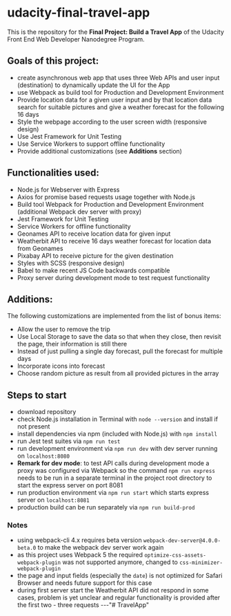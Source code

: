 # udacity-final-travel-app

This is the repository for the **Final Project: Build a Travel App** of the Udacity Front End Web Developer Nanodegree Program.

## Goals of this project:
* create asynchronous web app that uses three Web APIs and user input (destination) to dynamically update the UI for the App
* use Webpack as build tool for Production and Development Environment
* Provide location data for a given user input and by that location data search for suitable pictures and give a weather forecast for the following 16 days
* Style the webpage according to the user screen width (responsive design)
* Use Jest Framework for Unit Testing
* Use Service Workers to support offline functionality
* Provide additional customizations (see **Additions** section)

## Functionalities used:
* Node.js for Webserver with Express
* Axios for promise based requests usage together with Node.js
* Build tool Webpack for Production and Development Environment (additional Webpack dev server with proxy)
* Jest Framework for Unit Testing
* Service Workers for offline functionality
* Geonames API to receive location data for given input
* Weatherbit API to receive 16 days weather forecast for location data from Geonames
* Pixabay API to receive picture for the given destination
* Styles with SCSS (responsive design)
* Babel to make recent JS Code backwards compatible
* Proxy server during development mode to test request functionality

## Additions:
The following customizations are implemented from the list of bonus items:
* Allow the user to remove the trip
* Use Local Storage to save the data so that when they close, then revisit the page, their information is still there
* Instead of just pulling a single day forecast, pull the forecast for multiple days
* Incorporate icons into forecast
* Choose random picture as result from all provided pictures in the array

## Steps to start
* download repository
* check Node.js installation in Terminal with `node --version` and install if not present
* install dependencies via npm (included with Node.js) with `npm install`
* run Jest test suites via `npm run test`
* run development environment via `npm run dev` with dev server running on `localhost:8080`
* **Remark for dev mode**: to test API calls during development mode a proxy was configured via Webpack so the command `npm run express` needs to be run in a separate terminal in the project root directory to start the express server on port 8081
* run production environment via `npm run start` which starts express server on `localhost:8081`
* production build can be run separately via `npm run build-prod`

### Notes
* using webpack-cli 4.x requires beta version `webpack-dev-server@4.0.0-beta.0` to make the webpack dev server work again
* as this project uses Webpack 5 the required `optimize-css-assets-webpack-plugin` was not supported anymore, changed to `css-minimizer-webpack-plugin`
* the page and input fields (especially the `date`) is not optimized for Safari Browser and needs future support for this case
* during first server start the Weatherbit API did not respond in some cases, problem is yet unclear and regular functionality is provided after the first two - three requests
---"# TravelApp" 
